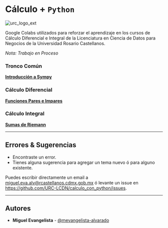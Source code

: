 # Cálculo + `Python`

![urc_logo_ext](https://github.com/URC-LCDN/calculo_con_python/assets/28746720/776b5280-352f-42af-b356-16b02c5e21fc)

Google Colabs utilizados para reforzar el aprendizaje en los cursos de Cálculo Diferencial e Integral de la Licenciatura en Ciencia de Datos para Negocios de la Universidad Rosario Castellanos. 

_Nota: Trabajo en Proceso_

### Tronco Común 
**[Introducción a Sympy](https://github.com/URC-LCDN/calculo_con_python/blob/main/Intro_a_Sympy.ipynb)**

### Cálculo Diferencial 
**[Funciones Pares e Impares](https://github.com/URC-LCDN/calculo_con_python/blob/main/funcion_par_e_impar.ipynb)**

### Cálculo Integral 
**[Sumas de Riemann](https://github.com/URC-LCDN/calculo_con_python/blob/main/Sumas_de_Riemann.ipynb)**

___

## Errores & Sugerencias
 * Encontraste un error.
 * Tienes alguna sugerencia para agregar un tema nuevo ó para alguno existente.

Puedes escribir directamente un email a [miguel.eva.alv@rcastellanos.cdmx.gob.mx](mailto:miguel.eva.alv@rcastellanos.cdmx.gob.mx) ó levante un issue en https://github.com/URC-LCDN/calculo_con_python/issues.
___

## Autores

 * **Miguel Evangelista** - [@mevangelista-alvarado](https://github.com/mevangelista-alvarado)

